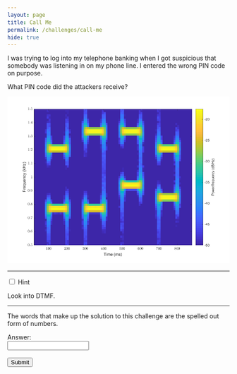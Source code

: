 ```yaml
---
layout: page
title: Call Me
permalink: /challenges/call-me
hide: true
---
```


I was trying to log into my telephone banking when I got suspicious that
somebody was listening in on my phone line. I entered the wrong PIN code on
purpose.

What PIN code did the attackers receive?

![alt text][dialfreq]

[dialfreq]: /assets/img/dialfreq.png "Dial Frequency"

<!-- Answer - FOUR_FIVE_ZERO_SEVEN -->

---

<div class="wrap-collapsible">
  <input id="collapsible" class="toggle" type="checkbox">
  <label for="collapsible" class="lbl-toggle">Hint</label>
  <div class="collapsible-content">
    <div class="content-inner">
      <p>
        Look into DTMF.
      </p>
    </div>
  </div>
</div>

---

The words that make up the solution to this challenge are the spelled out form
of numbers.

<form>
    <label for="answer">Answer:</label><br>
    <input type="text" id="submission" name="submission"><br><br>
    <input type="submit" value="Submit" onclick="javascript:checkAnswer('call-me', document.getElementById('submission').value)">
</form>
